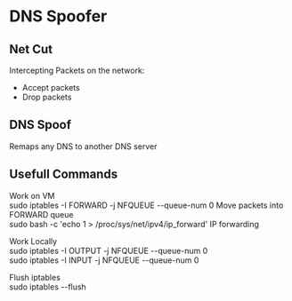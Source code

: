 # DNS Spoofer

## Net Cut

Intercepting Packets on the network:

* Accept packets
* Drop packets

## DNS Spoof
Remaps any DNS to another DNS server  


## Usefull Commands

Work on VM  
sudo iptables -I FORWARD -j NFQUEUE --queue-num 0  Move packets into FORWARD queue  
sudo bash -c 'echo 1 > /proc/sys/net/ipv4/ip_forward' IP forwarding  

Work Locally  
sudo iptables -I OUTPUT -j NFQUEUE --queue-num 0  
sudo iptables -I INPUT -j NFQUEUE --queue-num 0  

Flush iptables  
sudo iptables --flush  